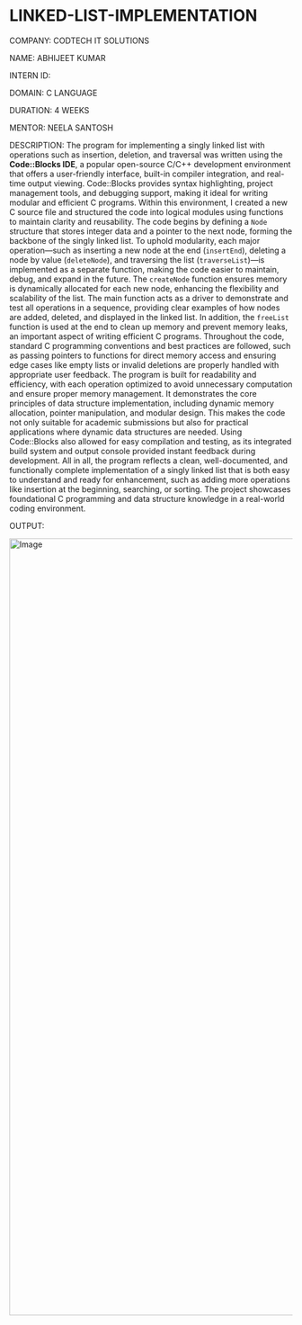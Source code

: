 # LINKED-LIST-IMPLEMENTATION

COMPANY: CODTECH IT SOLUTIONS

NAME: ABHIJEET KUMAR

INTERN ID:

DOMAIN: C LANGUAGE

DURATION: 4 WEEKS

MENTOR: NEELA SANTOSH

DESCRIPTION: The program for implementing a singly linked list with operations such as insertion, deletion, and traversal was written using the **Code::Blocks IDE**, a popular open-source C/C++ development environment that offers a user-friendly interface, built-in compiler integration, and real-time output viewing. Code::Blocks provides syntax highlighting, project management tools, and debugging support, making it ideal for writing modular and efficient C programs. Within this environment, I created a new C source file and structured the code into logical modules using functions to maintain clarity and reusability. The code begins by defining a `Node` structure that stores integer data and a pointer to the next node, forming the backbone of the singly linked list. To uphold modularity, each major operation—such as inserting a new node at the end (`insertEnd`), deleting a node by value (`deleteNode`), and traversing the list (`traverseList`)—is implemented as a separate function, making the code easier to maintain, debug, and expand in the future. The `createNode` function ensures memory is dynamically allocated for each new node, enhancing the flexibility and scalability of the list. The main function acts as a driver to demonstrate and test all operations in a sequence, providing clear examples of how nodes are added, deleted, and displayed in the linked list. In addition, the `freeList` function is used at the end to clean up memory and prevent memory leaks, an important aspect of writing efficient C programs. Throughout the code, standard C programming conventions and best practices are followed, such as passing pointers to functions for direct memory access and ensuring edge cases like empty lists or invalid deletions are properly handled with appropriate user feedback. The program is built for readability and efficiency, with each operation optimized to avoid unnecessary computation and ensure proper memory management. It demonstrates the core principles of data structure implementation, including dynamic memory allocation, pointer manipulation, and modular design. This makes the code not only suitable for academic submissions but also for practical applications where dynamic data structures are needed. Using Code::Blocks also allowed for easy compilation and testing, as its integrated build system and output console provided instant feedback during development. All in all, the program reflects a clean, well-documented, and functionally complete implementation of a singly linked list that is both easy to understand and ready for enhancement, such as adding more operations like insertion at the beginning, searching, or sorting. The project showcases foundational C programming and data structure knowledge in a real-world coding environment.


OUTPUT:

<img width="1382" alt="Image" src="https://github.com/user-attachments/assets/f8a89175-9320-43a7-a47e-b8a3b9127ca5" />

